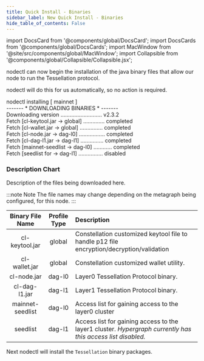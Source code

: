 ```yaml
---
title: Quick Install - Binaries 
sidebar_label: New Quick Install - Binaries
hide_table_of_contents: False
---
```

<intro-end />

import DocsCard from '@components/global/DocsCard';
import DocsCards from '@components/global/DocsCards';
import MacWindow from '@site/src/components/global/MacWindow';
import Collapsible from '@components/global/Collapsible/Collapsible.jsx';

<head>
  <title>Constellation Network Automation with nodectl</title>
  <meta
    name="description"
    content="nodectl new quick installation"
  />
</head>

nodectl can now begin the installation of the java binary files that allow our node to run the Tessellation protocol.

nodectl will do this for us automatically, so no action is required.

<MacWindow>
nodectl installing [ mainnet ]<br />
------- * DOWNLOADING BINARIES * -------<br />
Downloading version ........................... v2.3.2<br />         
Fetch [cl-keytool.jar -> global] .............. completed<br />
Fetch [cl-wallet.jar -> global] ............... completed<br />
Fetch [cl-node.jar -> dag-l0] ................. completed<br /> 
Fetch [cl-dag-l1.jar -> dag-l1] ............... completed<br />
Fetch [mainnet-seedlist -> dag-l0] ............ completed<br />
Fetch [seedlist for -> dag-l1] ................ disabled<br />
</MacWindow>

### Description Chart

Description of the files being downloaded here.  

:::note Note
The file names may change depending on the metagraph being configured, for this node.
:::

| Binary File Name | Profile Type | Description |
| :---------------: | :-----: | :--------- |
| cl-keytool.jar | global | Constellation customized keytool file to handle p12 file encryption/decryption/validation |
| cl-wallet.jar | global | Constellation customized wallet utility. |
| cl-node.jar | dag-l0 | Layer0 Tessellation Protocol binary. |
| cl-dag-l1.jar | dag-l1 | Layer1 Tessellation Protocol binary. |
| mainnet-seedlist | dag-l0 | Access list for gaining access to the layer0 cluster |
| seedlist | dag-l1 | Access list for gaining access to the layer1 cluster. *Hypergraph currently has this access list disabled.* |

Next nodectl will install the `Tessellation` binary packages.